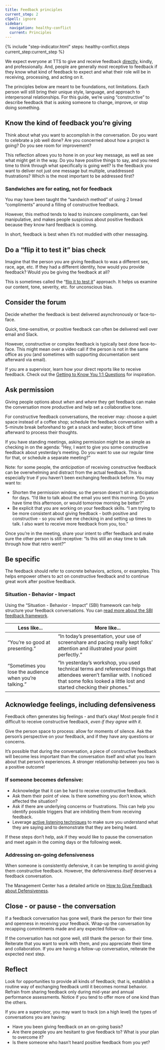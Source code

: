 ```yaml
---
title: Feedback principles
current_step: 2
cSpell: ignore 
sidebar:
  navigation: healthy-conflict
  current: Principles
---
```


{% include "step-indicator.html" steps: healthy-conflict.steps current_step:current_step  %}

We expect everyone at TTS to give and receive feedback [directly](https://brenebrown.com/articles/2018/10/15/clear-is-kind-unclear-is-unkind/#:~:text=simple%20but%20transformative%3A-,Clear%20is%20kind.%20Unclear%20is%20unkind.,-I%20first%20heard), kindly, and professionally. And, people are generally most receptive to feedback if they know what kind of feedback to expect and what their role will be in receiving, processing, and acting on it.

The principles below are meant to be foundations, not limitations. Each person will still bring their unique style, language, and approach to interpersonal relationships.
For this guide, we’re using “constructive” to describe feedback that is asking someone to change, improve, or stop doing something.

## Know the kind of feedback you’re giving

Think about what you want to accomplish in the conversation. Do you want to celebrate a job well done? Are you concerned about how a project is going? Do you see room for improvement? 

This reflection allows you to hone in on your key message, as well as see what might get in the way. Do you have positive things to say, and you need time to think through what specifically is going well? Is the feedback you want to deliver not just one message but multiple, unaddressed frustrations? Which is the most important to be addressed first?

### Sandwiches are for eating, not for feedback
You may have been taught the “sandwich method” of using 2 bread “compliments” around a filling of constructive feedback.

However, this method tends to lead to insincere compliments, can feel manipulative, and makes people suspicious about positive feedback because they know hard feedback is coming.

In short, feedback is best when it’s not muddied with other messaging.

## Do a “flip it to test it” bias check
Imagine that the person you are giving feedback to was a different sex, race, age, etc. If they had a different identity, how would you provide feedback? Would you be giving the feedback at all?

This is sometimes called the “[flip it to test it](https://www.youtube.com/watch?v=Bq_xYSOZrgU)” approach. It helps us examine our content, tone, severity, etc. for unconscious bias.

## Consider the forum
Decide whether the feedback is best delivered asynchronously or face-to-face. 

Quick, time-sensitive, or positive feedback can often be delivered well over email and Slack.

However, constructive or complex feedback is typically best done face-to-face. This might mean over a video call if the person is not in the same office as you (and sometimes with supporting documentation sent afterward via email). 

If you are a supervisor, learn how your direct reports like to receive feedback. Check out the [Getting to Know You 1:1 Questions](https://docs.google.com/document/d/1WVysnJMkLNkmQakjKIxa_v47Ws1RNDh6-iCMG6CsZ4k/edit#heading=h.fjiwnjdg16vj) for inspiration.  

## Ask permission
Giving people options about _when_ and _where_ they get feedback can make the conversation more productive and help set a collaborative tone. 

For constructive feedback conversations, the receiver may: choose a quiet space instead of a coffee shop; schedule the feedback conversation with a 5-minute break beforehand to get a snack and water; block off time afterward to process their thoughts.

If you have standing meetings, asking permission might be as simple as checking in on the agenda: “Hey, I want to give you some constructive feedback about yesterday’s meeting. Do you want to use our regular time for that, or schedule a separate meeting?” 

Note: for some people, the _anticipation_ of receiving constructive feedback can be overwhelming and distract from the actual feedback. This is especially true if you haven’t been exchanging feedback before. You may want to:

- Shorten the permission window, so the person doesn’t sit in anticipation for days. “I’d like to talk about the email you sent this morning. Do you have time this afternoon, or would tomorrow morning be better?” 
- Be explicit that you are working on your feedback skills. “I am trying to be more consistent about giving feedback - both positive and constructive - so you will see me checking in and setting up times to talk. I also want to receive more feedback from you, too.”

Once you’re in the meeting, share your intent to offer feedback and make sure the other person is still receptive: “Is this still an okay time to talk through how that retro went?” 

## Be specific
The feedback should refer to concrete behaviors, actions, or examples. This helps empower others to act on constructive feedback and to continue great work after positive feedback.

### Situation - Behavior - Impact
Using the “Situation - Behavior - Impact” (SBI) framework can help structure your feedback conversations. You can [read more about the SBI feedback framework](https://www.mindtools.com/pages/article/situation-behavior-impact-feedback.htm).

| Less like...      | More like... |
| ----------- | ----------- |
| “You’re so good at presenting.”      | “In today’s presentation, your use of screenshare and pacing really kept folks’ attention and illustrated your point perfectly.”       |
| “Sometimes you lose the audience when you’re talking.”   | “In yesterday’s workshop, you used technical terms and referenced things that attendees weren’t familiar with. I noticed that some folks looked a little lost and started checking their phones.”        |

## Acknowledge feelings, including defensiveness
Feedback often generates big feelings - and that’s okay! Most people find it difficult to receive constructive feedback, _even if they agree with it_.

Give the person space to process: allow for moments of silence. Ask the person’s perspective on your feedback, and if they have any questions or concerns.

It’s possible that during the conversation, a piece of constructive feedback will become less important than the conversation itself and what you learn about that person’s experiences. A stronger relationship between you two is a positive outcome!  

### If someone becomes defensive: 
- Acknowledge that it can be hard to receive constructive feedback. 
- Ask them their point of view. Is there something you don’t know, which affected the situation?
- Ask if there are underlying concerns or frustrations. This can help you identify possible triggers that are inhibiting them from receiving feedback.
- Leverage [active listening techniques](https://www.ccl.org/articles/leading-effectively-articles/coaching-others-use-active-listening-skills/) to make sure you understand what they are saying and to demonstrate that they are being heard. 

If these steps don’t help, ask if they would like to pause the conversation and meet again in the coming days or the following week.

### Addressing on-going defensiveness
When someone is consistently defensive, it can be tempting to avoid giving them constructive feedback. However, the defensiveness _itself_ deserves a feedback conversation. 

The Management Center has a detailed article on [How to Give Feedback about Defensiveness](https://www.managementcenter.org/resources/give-feedback-defensive-staff-member/).

## Close - or pause - the conversation
If a feedback conversation has gone well, thank the person for their time and openness in receiving your feedback. Wrap-up the conversation by recapping commitments made and any expected follow-up.

If the conversation has not gone well, still thank the person for their time. Reiterate that you want to work with them, and you appreciate their time and collaboration. If you are having a follow-up conversation, reiterate the  expected next step.

## Reflect
Look for opportunities to provide all kinds of feedback; that is, establish a routine way of exchanging feedback until it becomes normal behavior. Refrain from sharing feedback only during mid-year and annual performance assessments.  Notice if you tend to offer more of one kind than the others. 

If you are a supervisor, you may want to track (on a high level) the types of conversations you are having: 
- Have you been giving feedback on an on-going basis? 
- Are there people you are hesitant to give feedback to? What is your plan to overcome it?
- Is there someone who hasn’t heard positive feedback from you yet?
